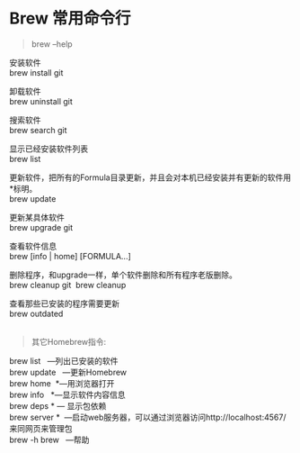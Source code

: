 # Brew 常用命令行

> brew –help      

安装软件    
brew install git        

卸载软件    
brew uninstall git      

搜索软件        
brew search git         

显示已经安装软件列表      
brew list       

更新软件，把所有的Formula目录更新，并且会对本机已经安装并有更新的软件用*标明。     
brew update     

更新某具体软件         
brew upgrade git        

查看软件信息      
brew [info | home] [FORMULA...]         

删除程序，和upgrade一样，单个软件删除和所有程序老版删除。            
brew cleanup git  brew cleanup          

查看那些已安装的程序需要更新          
brew outdated       
 

> 其它Homebrew指令:

brew list   —列出已安装的软件       
brew update   —更新Homebrew       
brew home  *—用浏览器打开     
brew info   *—显示软件内容信息      
brew deps * — 显示包依赖     
brew server *  —启动web服务器，可以通过浏览器访问http://localhost:4567/ 来同网页来管理包           
brew -h brew   —帮助          
